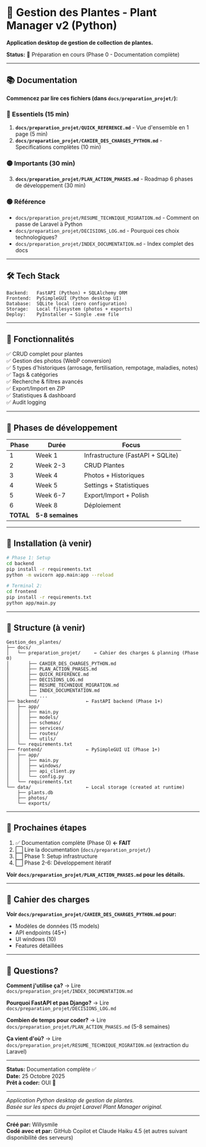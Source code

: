# 🌱 Gestion des Plantes - Plant Manager v2 (Python)

**Application desktop de gestion de collection de plantes.**

**Status:** 📝 Préparation en cours (Phase 0 - Documentation complète)

---

## 📚 Documentation

**Commencez par lire ces fichiers (dans `docs/preparation_projet/`):**

### 🔴 Essentiels (15 min)
1. **`docs/preparation_projet/QUICK_REFERENCE.md`** - Vue d'ensemble en 1 page (5 min)
2. **`docs/preparation_projet/CAHIER_DES_CHARGES_PYTHON.md`** - Specifications complètes (10 min)

### 🟡 Importants (30 min)
3. **`docs/preparation_projet/PLAN_ACTION_PHASES.md`** - Roadmap 6 phases de développement (30 min)

### 🟢 Référence
- `docs/preparation_projet/RESUME_TECHNIQUE_MIGRATION.md` - Comment on passe de Laravel à Python
- `docs/preparation_projet/DECISIONS_LOG.md` - Pourquoi ces choix technologiques?
- `docs/preparation_projet/INDEX_DOCUMENTATION.md` - Index complet des docs

---

## 🛠️ Tech Stack

```
Backend:   FastAPI (Python) + SQLAlchemy ORM
Frontend:  PySimpleGUI (Python desktop UI)
Database:  SQLite local (zero configuration)
Storage:   Local filesystem (photos + exports)
Deploy:    PyInstaller → Single .exe file
```

---

## 🎯 Fonctionnalités

✅ CRUD complet pour plantes  
✅ Gestion des photos (WebP conversion)  
✅ 5 types d'historiques (arrosage, fertilisation, rempotage, maladies, notes)  
✅ Tags & catégories  
✅ Recherche & filtres avancés  
✅ Export/Import en ZIP  
✅ Statistiques & dashboard  
✅ Audit logging  

---

## 📅 Phases de développement

| Phase | Durée | Focus |
|-------|-------|-------|
| 1 | Week 1 | Infrastructure (FastAPI + SQLite) |
| 2 | Week 2-3 | CRUD Plantes |
| 3 | Week 4 | Photos + Historiques |
| 4 | Week 5 | Settings + Statistiques |
| 5 | Week 6-7 | Export/Import + Polish |
| 6 | Week 8 | Déploiement |
| **TOTAL** | **5-8 semaines** | |

---

## 🚀 Installation (à venir)

```bash
# Phase 1: Setup
cd backend
pip install -r requirements.txt
python -m uvicorn app.main:app --reload

# Terminal 2:
cd frontend
pip install -r requirements.txt
python app/main.py
```

---

## 📂 Structure (à venir)

```
Gestion_des_plantes/
├── docs/
│   └── preparation_projet/     ← Cahier des charges & planning (Phase 0)
│       ├── CAHIER_DES_CHARGES_PYTHON.md
│       ├── PLAN_ACTION_PHASES.md
│       ├── QUICK_REFERENCE.md
│       ├── DECISIONS_LOG.md
│       ├── RESUME_TECHNIQUE_MIGRATION.md
│       ├── INDEX_DOCUMENTATION.md
│       └── ...
├── backend/                 ← FastAPI backend (Phase 1+)
│   ├── app/
│   │   ├── main.py
│   │   ├── models/
│   │   ├── schemas/
│   │   ├── services/
│   │   ├── routes/
│   │   └── utils/
│   └── requirements.txt
├── frontend/                ← PySimpleGUI UI (Phase 1+)
│   ├── app/
│   │   ├── main.py
│   │   ├── windows/
│   │   ├── api_client.py
│   │   └── config.py
│   └── requirements.txt
└── data/                    ← Local storage (created at runtime)
    ├── plants.db
    ├── photos/
    └── exports/
```

---

## 📖 Prochaines étapes

1. ✅ Documentation complète (Phase 0) **← FAIT**
2. ⬜ Lire la documentation (`docs/preparation_projet/`)
3. ⬜ Phase 1: Setup infrastructure
4. ⬜ Phase 2-6: Développement itératif

**Voir `docs/preparation_projet/PLAN_ACTION_PHASES.md` pour les détails.**

---

## 📝 Cahier des charges

**Voir `docs/preparation_projet/CAHIER_DES_CHARGES_PYTHON.md` pour:**
- Modèles de données (15 models)
- API endpoints (45+)
- UI windows (10)
- Features détaillées

---

## 🤔 Questions?

**Comment j'utilise ça?**
→ Lire `docs/preparation_projet/INDEX_DOCUMENTATION.md`

**Pourquoi FastAPI et pas Django?**
→ Lire `docs/preparation_projet/DECISIONS_LOG.md`

**Combien de temps pour coder?**
→ Lire `docs/preparation_projet/PLAN_ACTION_PHASES.md` (5-8 semaines)

**Ça vient d'où?**
→ Lire `docs/preparation_projet/RESUME_TECHNIQUE_MIGRATION.md` (extraction du Laravel)

---

**Status:** Documentation complète ✅  
**Date:** 25 Octobre 2025  
**Prêt à coder:** OUI 🚀

---

*Application Python desktop de gestion de plantes.*  
*Basée sur les specs du projet Laravel Plant Manager original.*

---

**Créé par:** Willysmile  
**Codé avec et par:** GitHub Copilot et Claude Haiku 4.5 (et autres suivant disponibilité des serveurs)
